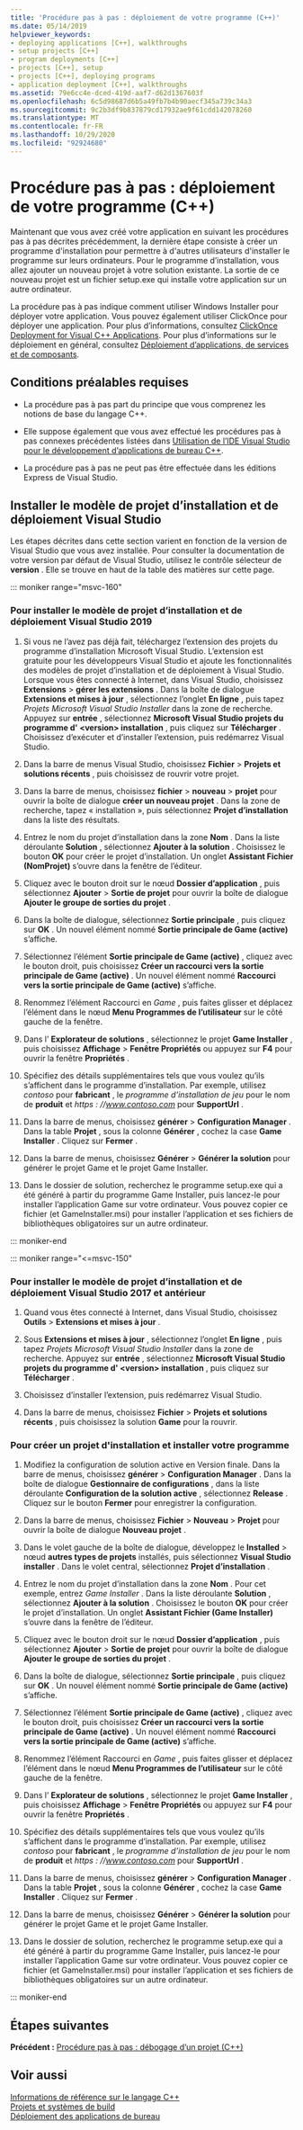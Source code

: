 ```yaml
---
title: 'Procédure pas à pas : déploiement de votre programme (C++)'
ms.date: 05/14/2019
helpviewer_keywords:
- deploying applications [C++], walkthroughs
- setup projects [C++]
- program deployments [C++]
- projects [C++], setup
- projects [C++], deploying programs
- application deployment [C++], walkthroughs
ms.assetid: 79e6cc4e-dced-419d-aaf7-d62d1367603f
ms.openlocfilehash: 6c5d98687d6b5a49fb7b4b90aecf345a739c34a3
ms.sourcegitcommit: 9c2b3df9b837879cd17932ae9f61cdd142078260
ms.translationtype: MT
ms.contentlocale: fr-FR
ms.lasthandoff: 10/29/2020
ms.locfileid: "92924680"
---
```

# <a name="walkthrough-deploying-your-program-c"></a>Procédure pas à pas : déploiement de votre programme (C++)

Maintenant que vous avez créé votre application en suivant les procédures pas à pas décrites précédemment, la dernière étape consiste à créer un programme d'installation pour permettre à d'autres utilisateurs d'installer le programme sur leurs ordinateurs. Pour le programme d’installation, vous allez ajouter un nouveau projet à votre solution existante. La sortie de ce nouveau projet est un fichier setup.exe qui installe votre application sur un autre ordinateur.

La procédure pas à pas indique comment utiliser Windows Installer pour déployer votre application. Vous pouvez également utiliser ClickOnce pour déployer une application. Pour plus d’informations, consultez [ClickOnce Deployment for Visual C++ Applications](../windows/clickonce-deployment-for-visual-cpp-applications.md). Pour plus d’informations sur le déploiement en général, consultez [Déploiement d’applications, de services et de composants](/visualstudio/deployment/deploying-applications-services-and-components).

## <a name="prerequisites"></a>Conditions préalables requises

- La procédure pas à pas part du principe que vous comprenez les notions de base du langage C++.

- Elle suppose également que vous avez effectué les procédures pas à pas connexes précédentes listées dans [Utilisation de l’IDE Visual Studio pour le développement d’applications de bureau C++](using-the-visual-studio-ide-for-cpp-desktop-development.md).

- La procédure pas à pas ne peut pas être effectuée dans les éditions Express de Visual Studio.

## <a name="install-the-visual-studio-setup-and-deployment-project-template"></a>Installer le modèle de projet d’installation et de déploiement Visual Studio

Les étapes décrites dans cette section varient en fonction de la version de Visual Studio que vous avez installée. Pour consulter la documentation de votre version par défaut de Visual Studio, utilisez le contrôle sélecteur de **version** . Elle se trouve en haut de la table des matières sur cette page.

<!-- markdownlint-disable MD034 -->

::: moniker range="msvc-160"

### <a name="to-install-the-setup-and-deployment-project-template-for-visual-studio-2019"></a>Pour installer le modèle de projet d’installation et de déploiement Visual Studio 2019

1. Si vous ne l’avez pas déjà fait, téléchargez l’extension des projets du programme d’installation Microsoft Visual Studio. L’extension est gratuite pour les développeurs Visual Studio et ajoute les fonctionnalités des modèles de projet d’installation et de déploiement à Visual Studio. Lorsque vous êtes connecté à Internet, dans Visual Studio, choisissez **Extensions**  >  **gérer les extensions** . Dans la boîte de dialogue **Extensions et mises à jour** , sélectionnez l’onglet **En ligne** , puis tapez *Projets Microsoft Visual Studio Installer* dans la zone de recherche. Appuyez sur **entrée** , sélectionnez **Microsoft Visual Studio projets du programme d' \<version> installation** , puis cliquez sur **Télécharger** . Choisissez d’exécuter et d’installer l’extension, puis redémarrez Visual Studio.

1. Dans la barre de menus Visual Studio, choisissez **Fichier** > **Projets et solutions récents** , puis choisissez de rouvrir votre projet.

1. Dans la barre de menus, choisissez **fichier**  >  **nouveau**  >  **projet** pour ouvrir la boîte de dialogue **créer un nouveau projet** . Dans la zone de recherche, tapez « installation », puis sélectionnez **Projet d’installation** dans la liste des résultats.

1. Entrez le nom du projet d’installation dans la zone **Nom** . Dans la liste déroulante **Solution** , sélectionnez **Ajouter à la solution** . Choisissez le bouton **OK** pour créer le projet d’installation. Un onglet **Assistant Fichier (NomProjet)** s’ouvre dans la fenêtre de l’éditeur.

1. Cliquez avec le bouton droit sur le nœud **Dossier d’application** , puis sélectionnez **Ajouter** > **Sortie de projet** pour ouvrir la boîte de dialogue **Ajouter le groupe de sorties du projet** .

1. Dans la boîte de dialogue, sélectionnez **Sortie principale** , puis cliquez sur **OK** . Un nouvel élément nommé **Sortie principale de Game (active)** s’affiche.

1. Sélectionnez l’élément **Sortie principale de Game (active)** , cliquez avec le bouton droit, puis choisissez **Créer un raccourci vers la sortie principale de Game (active)** . Un nouvel élément nommé **Raccourci vers la sortie principale de Game (active)** s’affiche.

1. Renommez l’élément Raccourci en *Game* , puis faites glisser et déplacez l’élément dans le nœud **Menu Programmes de l’utilisateur** sur le côté gauche de la fenêtre.

1. Dans l’ **Explorateur de solutions** , sélectionnez le projet **Game Installer** , puis choisissez **Affichage** > **Fenêtre Propriétés** ou appuyez sur **F4** pour ouvrir la fenêtre **Propriétés** .

1. Spécifiez des détails supplémentaires tels que vous voulez qu’ils s’affichent dans le programme d’installation.  Par exemple, utilisez *contoso* pour **fabricant** , le *programme d’installation de jeu* pour le nom de **produit** et *https \: //www.contoso.com* pour **SupportUrl** .

1. Dans la barre de menus, choisissez **générer**  >  **Configuration Manager** . Dans la table **Projet** , sous la colonne **Générer** , cochez la case **Game Installer** . Cliquez sur **Fermer** .

1. Dans la barre de menus, choisissez **Générer** > **Générer la solution** pour générer le projet Game et le projet Game Installer.

1. Dans le dossier de solution, recherchez le programme setup.exe qui a été généré à partir du programme Game Installer, puis lancez-le pour installer l’application Game sur votre ordinateur. Vous pouvez copier ce fichier (et GameInstaller.msi) pour installer l’application et ses fichiers de bibliothèques obligatoires sur un autre ordinateur.

::: moniker-end

::: moniker range="<=msvc-150"

### <a name="to-install-the-setup-and-deployment-project-template-for-visual-studio-2017-and-earlier"></a>Pour installer le modèle de projet d’installation et de déploiement Visual Studio 2017 et antérieur

1. Quand vous êtes connecté à Internet, dans Visual Studio, choisissez **Outils** > **Extensions et mises à jour** .

1. Sous **Extensions et mises à jour** , sélectionnez l’onglet **En ligne** , puis tapez *Projets Microsoft Visual Studio Installer* dans la zone de recherche. Appuyez sur **entrée** , sélectionnez **Microsoft Visual Studio projets du programme d' \<version> installation** , puis cliquez sur **Télécharger** .

1. Choisissez d’installer l’extension, puis redémarrez Visual Studio.

1. Dans la barre de menus, choisissez **Fichier** > **Projets et solutions récents** , puis choisissez la solution **Game** pour la rouvrir.

### <a name="to-create-a-setup-project-and-install-your-program"></a>Pour créer un projet d'installation et installer votre programme

1. Modifiez la configuration de solution active en Version finale. Dans la barre de menus, choisissez **générer**  >  **Configuration Manager** . Dans la boîte de dialogue **Gestionnaire de configurations** , dans la liste déroulante **Configuration de la solution active** , sélectionnez **Release** . Cliquez sur le bouton **Fermer** pour enregistrer la configuration.

1. Dans la barre de menus, choisissez **Fichier** > **Nouveau** > **Projet** pour ouvrir la boîte de dialogue **Nouveau projet** .

1. Dans le volet gauche de la boîte de dialogue, développez le **Installed**  >  nœud **autres types de projets** installés, puis sélectionnez **Visual Studio installer** . Dans le volet central, sélectionnez **Projet d’installation** .

1. Entrez le nom du projet d’installation dans la zone **Nom** . Pour cet exemple, entrez *Game Installer* . Dans la liste déroulante **Solution** , sélectionnez **Ajouter à la solution** . Choisissez le bouton **OK** pour créer le projet d’installation. Un onglet **Assistant Fichier (Game Installer)** s’ouvre dans la fenêtre de l’éditeur.

1. Cliquez avec le bouton droit sur le nœud **Dossier d’application** , puis sélectionnez **Ajouter** > **Sortie de projet** pour ouvrir la boîte de dialogue **Ajouter le groupe de sorties du projet** .

1. Dans la boîte de dialogue, sélectionnez **Sortie principale** , puis cliquez sur **OK** . Un nouvel élément nommé **Sortie principale de Game (active)** s’affiche.

1. Sélectionnez l’élément **Sortie principale de Game (active)** , cliquez avec le bouton droit, puis choisissez **Créer un raccourci vers la sortie principale de Game (active)** . Un nouvel élément nommé **Raccourci vers la sortie principale de Game (active)** s’affiche.

1. Renommez l’élément Raccourci en *Game* , puis faites glisser et déplacez l’élément dans le nœud **Menu Programmes de l’utilisateur** sur le côté gauche de la fenêtre.

1. Dans l’ **Explorateur de solutions** , sélectionnez le projet **Game Installer** , puis choisissez **Affichage** > **Fenêtre Propriétés** ou appuyez sur **F4** pour ouvrir la fenêtre **Propriétés** .

1. Spécifiez des détails supplémentaires tels que vous voulez qu’ils s’affichent dans le programme d’installation.  Par exemple, utilisez *contoso* pour **fabricant** , le *programme d’installation de jeu* pour le nom de **produit** et *https \: //www.contoso.com* pour **SupportUrl** .

1. Dans la barre de menus, choisissez **générer**  >  **Configuration Manager** . Dans la table **Projet** , sous la colonne **Générer** , cochez la case **Game Installer** . Cliquez sur **Fermer** .

1. Dans la barre de menus, choisissez **Générer** > **Générer la solution** pour générer le projet Game et le projet Game Installer.

1. Dans le dossier de solution, recherchez le programme setup.exe qui a été généré à partir du programme Game Installer, puis lancez-le pour installer l’application Game sur votre ordinateur. Vous pouvez copier ce fichier (et GameInstaller.msi) pour installer l’application et ses fichiers de bibliothèques obligatoires sur un autre ordinateur.

::: moniker-end

## <a name="next-steps"></a>Étapes suivantes

**Précédent :** [Procédure pas à pas : débogage d’un projet (C++)](walkthrough-debugging-a-project-cpp.md)

## <a name="see-also"></a>Voir aussi

[Informations de référence sur le langage C++](../cpp/cpp-language-reference.md)<br/>
[Projets et systèmes de build](../build/projects-and-build-systems-cpp.md)<br/>
[Déploiement des applications de bureau](../windows/deploying-native-desktop-applications-visual-cpp.md)<br/>
